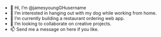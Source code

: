- 👋 Hi, I’m @jamesyoungGHusername
- 👀 I’m interested in hanging out with my dog while working from home.
- 🌱 I’m currently building a restaurant ordering web app.
- 💞️ I’m looking to collaborate on creative projects.
- 📫 Send me a message on here if you like.

<!---
jamesyoungGHusername/jamesyoungGHusername is a ✨ special ✨ repository because its `README.md` (this file) appears on your GitHub profile.
You can click the Preview link to take a look at your changes.
--->
